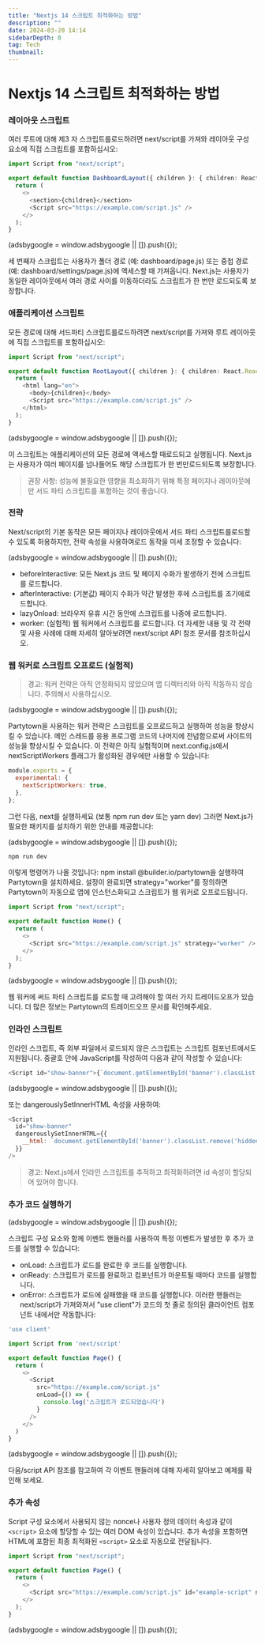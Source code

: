 ```yaml
---
title: "Nextjs 14 스크립트 최적화하는 방법"
description: ""
date: 2024-03-20 14:14
sidebarDepth: 0
tag: Tech
thumbnail:
---
```


# Nextjs 14 스크립트 최적화하는 방법

### 레이아웃 스크립트

여러 루트에 대해 제3 자 스크립트를로드하려면 next/script를 가져와 레이아웃 구성 요소에 직접 스크립트를 포함하십시오:

```typescript
import Script from "next/script";

export default function DashboardLayout({ children }: { children: React.ReactNode }) {
  return (
    <>
      <section>{children}</section>
      <Script src="https://example.com/script.js" />
    </>
  );
}
```

<!-- ui-log 수평형 -->

<ins class="adsbygoogle"
      style="display:block"
      data-ad-client="ca-pub-4877378276818686"
      data-ad-slot="9743150776"
      data-ad-format="auto"
      data-full-width-responsive="true"></ins>
<component is="script">
(adsbygoogle = window.adsbygoogle || []).push({});
</component>

세 번째자 스크립트는 사용자가 폴더 경로 (예: dashboard/page.js) 또는 중첩 경로 (예: dashboard/settings/page.js)에 액세스할 때 가져옵니다. Next.js는 사용자가 동일한 레이아웃에서 여러 경로 사이를 이동하더라도 스크립트가 한 번만 로드되도록 보장합니다.

### 애플리케이션 스크립트

모든 경로에 대해 서드파티 스크립트를로드하려면 next/script를 가져와 루트 레이아웃에 직접 스크립트를 포함하십시오:

```typescript
import Script from "next/script";

export default function RootLayout({ children }: { children: React.ReactNode }) {
  return (
    <html lang="en">
      <body>{children}</body>
      <Script src="https://example.com/script.js" />
    </html>
  );
}
```

<!-- ui-log 수평형 -->

<ins class="adsbygoogle"
      style="display:block"
      data-ad-client="ca-pub-4877378276818686"
      data-ad-slot="9743150776"
      data-ad-format="auto"
      data-full-width-responsive="true"></ins>
<component is="script">
(adsbygoogle = window.adsbygoogle || []).push({});
</component>

이 스크립트는 애플리케이션의 모든 경로에 액세스할 때로드되고 실행됩니다. Next.js는 사용자가 여러 페이지를 넘나들어도 해당 스크립트가 한 번만로드되도록 보장합니다.

> 권장 사항: 성능에 불필요한 영향을 최소화하기 위해 특정 페이지나 레이아웃에만 서드 파티 스크립트를 포함하는 것이 좋습니다.

### 전략

Next/script의 기본 동작은 모든 페이지나 레이아웃에서 서드 파티 스크립트를로드할 수 있도록 허용하지만, 전략 속성을 사용하여로드 동작을 미세 조정할 수 있습니다:

<!-- ui-log 수평형 -->

<ins class="adsbygoogle"
      style="display:block"
      data-ad-client="ca-pub-4877378276818686"
      data-ad-slot="9743150776"
      data-ad-format="auto"
      data-full-width-responsive="true"></ins>
<component is="script">
(adsbygoogle = window.adsbygoogle || []).push({});
</component>

- beforeInteractive: 모든 Next.js 코드 및 페이지 수화가 발생하기 전에 스크립트를 로드합니다.
- afterInteractive: (기본값) 페이지 수화가 약간 발생한 후에 스크립트를 조기에로드합니다.
- lazyOnload: 브라우저 유휴 시간 동안에 스크립트를 나중에 로드합니다.
- worker: (실험적) 웹 워커에서 스크립트를 로드합니다.
  더 자세한 내용 및 각 전략 및 사용 사례에 대해 자세히 알아보려면 next/script API 참조 문서를 참조하십시오.

### 웹 워커로 스크립트 오프로드 (실험적)

> 경고: 워커 전략은 아직 안정화되지 않았으며 앱 디렉터리와 아직 작동하지 않습니다. 주의해서 사용하십시오.

<!-- ui-log 수평형 -->

<ins class="adsbygoogle"
      style="display:block"
      data-ad-client="ca-pub-4877378276818686"
      data-ad-slot="9743150776"
      data-ad-format="auto"
      data-full-width-responsive="true"></ins>
<component is="script">
(adsbygoogle = window.adsbygoogle || []).push({});
</component>

Partytown을 사용하는 워커 전략은 스크립트를 오프로드하고 실행하여 성능을 향상시킬 수 있습니다. 메인 스레드를 응용 프로그램 코드의 나머지에 전념함으로써 사이트의 성능을 향상시킬 수 있습니다.
이 전략은 아직 실험적이며 next.config.js에서 nextScriptWorkers 플래그가 활성화된 경우에만 사용할 수 있습니다:

```js
module.exports = {
  experimental: {
    nextScriptWorkers: true,
  },
};
```

그런 다음, next를 실행하세요 (보통 npm run dev 또는 yarn dev) 그러면 Next.js가 필요한 패키지를 설치하기 위한 안내를 제공합니다:

<!-- ui-log 수평형 -->

<ins class="adsbygoogle"
      style="display:block"
      data-ad-client="ca-pub-4877378276818686"
      data-ad-slot="9743150776"
      data-ad-format="auto"
      data-full-width-responsive="true"></ins>
<component is="script">
(adsbygoogle = window.adsbygoogle || []).push({});
</component>

```js
npm run dev
```

이렇게 명령어가 나올 것입니다: npm install @builder.io/partytown을 실행하여 Partytown을 설치하세요.
설정이 완료되면 strategy="worker"를 정의하면 Partytown이 자동으로 앱에 인스턴스화되고 스크립트가 웹 워커로 오프로드됩니다.

```typescript
import Script from "next/script";

export default function Home() {
  return (
    <>
      <Script src="https://example.com/script.js" strategy="worker" />
    </>
  );
}
```

<!-- ui-log 수평형 -->

<ins class="adsbygoogle"
      style="display:block"
      data-ad-client="ca-pub-4877378276818686"
      data-ad-slot="9743150776"
      data-ad-format="auto"
      data-full-width-responsive="true"></ins>
<component is="script">
(adsbygoogle = window.adsbygoogle || []).push({});
</component>

웹 워커에 써드 파티 스크립트를 로드할 때 고려해야 할 여러 가지 트레이드오프가 있습니다. 더 많은 정보는 Partytown의 트레이드오프 문서를 확인해주세요.

### 인라인 스크립트

인라인 스크립트, 즉 외부 파일에서 로드되지 않은 스크립트는 스크립트 컴포넌트에서도 지원됩니다. 중괄호 안에 JavaScript를 작성하여 다음과 같이 작성할 수 있습니다:

```js
<Script id="show-banner">{`document.getElementById('banner').classList.remove('hidden')`}</Script>
```

<!-- ui-log 수평형 -->

<ins class="adsbygoogle"
      style="display:block"
      data-ad-client="ca-pub-4877378276818686"
      data-ad-slot="9743150776"
      data-ad-format="auto"
      data-full-width-responsive="true"></ins>
<component is="script">
(adsbygoogle = window.adsbygoogle || []).push({});
</component>

또는 dangerouslySetInnerHTML 속성을 사용하여:

```js
<Script
  id="show-banner"
  dangerouslySetInnerHTML={{
    __html: `document.getElementById('banner').classList.remove('hidden')`,
  }}
/>
```

> 경고: Next.js에서 인라인 스크립트를 추적하고 최적화하려면 id 속성이 할당되어 있어야 합니다.

### 추가 코드 실행하기

<!-- ui-log 수평형 -->

<ins class="adsbygoogle"
      style="display:block"
      data-ad-client="ca-pub-4877378276818686"
      data-ad-slot="9743150776"
      data-ad-format="auto"
      data-full-width-responsive="true"></ins>
<component is="script">
(adsbygoogle = window.adsbygoogle || []).push({});
</component>

스크립트 구성 요소와 함께 이벤트 핸들러를 사용하여 특정 이벤트가 발생한 후 추가 코드를 실행할 수 있습니다:

- onLoad: 스크립트가 로드를 완료한 후 코드를 실행합니다.
- onReady: 스크립트가 로드를 완료하고 컴포넌트가 마운트될 때마다 코드를 실행합니다.
- onError: 스크립트가 로드에 실패했을 때 코드를 실행합니다.
  이러한 핸들러는 next/script가 가져와져서 "use client"가 코드의 첫 줄로 정의된 클라이언트 컴포넌트 내에서만 작동합니다:

```typescript
'use client'

import Script from 'next/script'

export default function Page() {
  return (
    <>
      <Script
        src="https://example.com/script.js"
        onLoad={() => {
          console.log('스크립트가 로드되었습니다')
        }
      />
    </>
  )
}
```

<!-- ui-log 수평형 -->

<ins class="adsbygoogle"
      style="display:block"
      data-ad-client="ca-pub-4877378276818686"
      data-ad-slot="9743150776"
      data-ad-format="auto"
      data-full-width-responsive="true"></ins>
<component is="script">
(adsbygoogle = window.adsbygoogle || []).push({});
</component>

다음/script API 참조를 참고하여 각 이벤트 핸들러에 대해 자세히 알아보고 예제를 확인해 보세요.

### 추가 속성

Script 구성 요소에서 사용되지 않는 nonce나 사용자 정의 데이터 속성과 같이 `<script>` 요소에 할당할 수 있는 여러 DOM 속성이 있습니다. 추가 속성을 포함하면 HTML에 포함된 최종 최적화된 `<script>` 요소로 자동으로 전달됩니다.

```typescript
import Script from "next/script";

export default function Page() {
  return (
    <>
      <Script src="https://example.com/script.js" id="example-script" nonce="XUENAJFW" data-test="script" />
    </>
  );
}
```

<!-- ui-log 수평형 -->

<ins class="adsbygoogle"
      style="display:block"
      data-ad-client="ca-pub-4877378276818686"
      data-ad-slot="9743150776"
      data-ad-format="auto"
      data-full-width-responsive="true"></ins>
<component is="script">
(adsbygoogle = window.adsbygoogle || []).push({});
</component>
